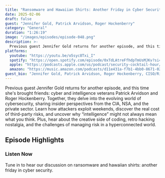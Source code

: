 ```yaml
---
title: "Ransomware and Hawaiian Shirts: Another Friday in Cyber Security"
date: 2025-02-06
draft: false
guest: "Jennifer Gold, Patrick Arvidson, Roger Hockenberry"
category: "General"
duration: "1:26:19"
image: "/images/episodes/episode-048.png"
description: >-
  Previous guest Jennifer Gold returns for another episode, and this time she's brought friends: cyber and intelligence veterans Patrick Arvidson and Roger Hockenberry. Together, they delve into the evolving world of cybersecurity, sharing insider perspectives from the CIA, NSA, and the private sector.  Learn how attackers exploit weekends, discover the real cost of third-party risks, and uncover why “intelligence” might not always mean what you think. Plus, hear about the creative side of coding, retro hacking nostalgia, and the challenges of managing risk in a hyperconnected world.
platforms:
  youtube: "https://youtu.be/o5syc8Txi_I"
  spotify: "https://open.spotify.com/episode/0xTdLAtreFfhdpTmUsMJKv?si=83b91697e31a4255"
  apple: "https://podcasts.apple.com/us/podcast/security-cocktail-hour/id1679376200?i=1000689646801"
  amazon: "https://music.amazon.com/podcasts/d11e431a-f7b1-4bb0-8671-024afce9ade6/security-cocktail-hour"
guest_bio: "Jennifer Gold, Patrick Arvidson, Roger Hockenberry, CISO/Risk Aperture, CTO/Risk Aperture, CEO/Risk Aperture"
---
```


Previous guest Jennifer Gold returns for another episode, and this time she's brought friends: cyber and intelligence veterans Patrick Arvidson and Roger Hockenberry. Together, they delve into the evolving world of cybersecurity, sharing insider perspectives from the CIA, NSA, and the private sector.  Learn how attackers exploit weekends, discover the real cost of third-party risks, and uncover why “intelligence” might not always mean what you think. Plus, hear about the creative side of coding, retro hacking nostalgia, and the challenges of managing risk in a hyperconnected world.

## Episode Highlights

### Listen Now

Tune in to hear our discussion on ransomware and hawaiian shirts: another friday in cyber security.